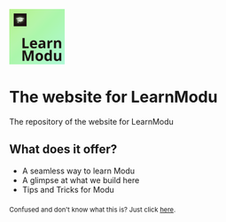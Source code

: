 <img src="https://github.com/LearnModu/learnmodu.github.io/blob/9ab070697895fc0c8d9373ca6f20490cd2f46172/logo.png" height=100 width=100>

# The website for LearnModu
The repository of the website for LearnModu
## What does it offer?
- A seamless way to learn Modu
- A glimpse at what we build here
- Tips and Tricks for Modu

<sub>Confused and don't know what this is? Just click [here](https://learnmodu.org).</sub>
